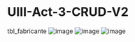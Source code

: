 # UIII-Act-3-CRUD-V2
tbl_fabricante
![image](https://github.com/JonatanMVJ/UIII-Act-3-CRUD-V2/assets/143743615/d1c033bb-01d4-4640-885a-d632e4483a13)
![image](https://github.com/JonatanMVJ/UIII-Act-3-CRUD-V2/assets/143743615/2f01ee4e-8c61-4482-9252-38bd3dc26ee2)
![image](https://github.com/JonatanMVJ/UIII-Act-3-CRUD-V2/assets/143743615/de904fac-4908-4770-8f06-1a74b8a3de1c)
